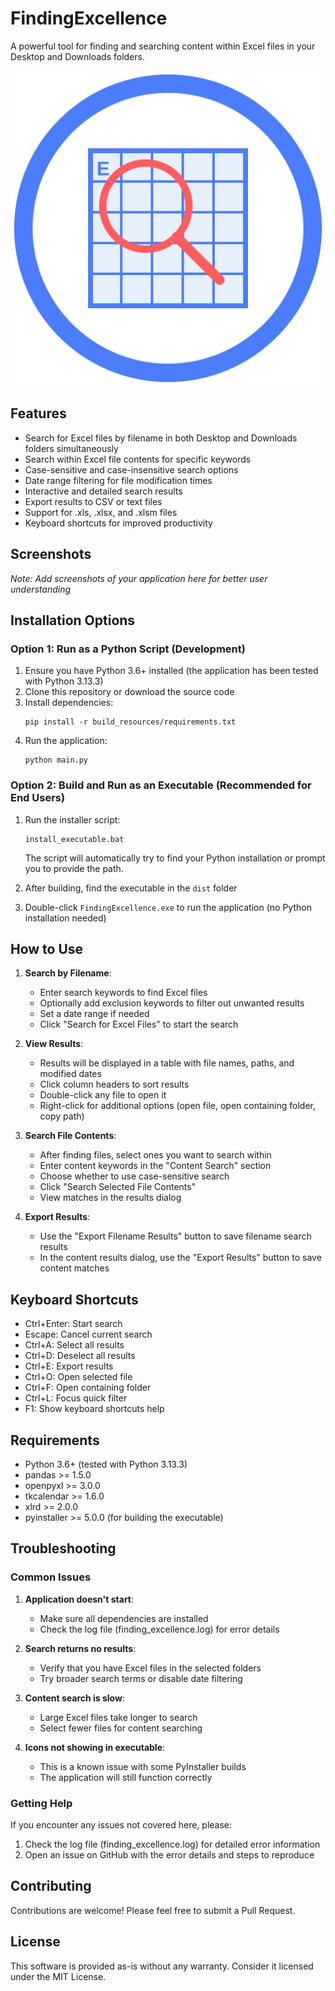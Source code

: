 # FindingExcellence

A powerful tool for finding and searching content within Excel files in your Desktop and Downloads folders.

![FindingExcellence Logo](resources/app_icon.svg)

## Features

- Search for Excel files by filename in both Desktop and Downloads folders simultaneously
- Search within Excel file contents for specific keywords
- Case-sensitive and case-insensitive search options
- Date range filtering for file modification times
- Interactive and detailed search results
- Export results to CSV or text files
- Support for .xls, .xlsx, and .xlsm files
- Keyboard shortcuts for improved productivity

## Screenshots

*Note: Add screenshots of your application here for better user understanding*

## Installation Options

### Option 1: Run as a Python Script (Development)

1. Ensure you have Python 3.6+ installed (the application has been tested with Python 3.13.3)
2. Clone this repository or download the source code
3. Install dependencies:
   ```
   pip install -r build_resources/requirements.txt
   ```
4. Run the application:
   ```
   python main.py
   ```

### Option 2: Build and Run as an Executable (Recommended for End Users)

1. Run the installer script:
   ```
   install_executable.bat
   ```
   The script will automatically try to find your Python installation or prompt you to provide the path.

2. After building, find the executable in the `dist` folder
3. Double-click `FindingExcellence.exe` to run the application (no Python installation needed)

## How to Use

1. **Search by Filename**:
   - Enter search keywords to find Excel files
   - Optionally add exclusion keywords to filter out unwanted results
   - Set a date range if needed
   - Click "Search for Excel Files" to start the search

2. **View Results**:
   - Results will be displayed in a table with file names, paths, and modified dates
   - Click column headers to sort results
   - Double-click any file to open it
   - Right-click for additional options (open file, open containing folder, copy path)

3. **Search File Contents**:
   - After finding files, select ones you want to search within
   - Enter content keywords in the "Content Search" section
   - Choose whether to use case-sensitive search
   - Click "Search Selected File Contents"
   - View matches in the results dialog

4. **Export Results**:
   - Use the "Export Filename Results" button to save filename search results
   - In the content results dialog, use the "Export Results" button to save content matches

## Keyboard Shortcuts

- Ctrl+Enter: Start search
- Escape: Cancel current search
- Ctrl+A: Select all results
- Ctrl+D: Deselect all results
- Ctrl+E: Export results
- Ctrl+O: Open selected file
- Ctrl+F: Open containing folder
- Ctrl+L: Focus quick filter
- F1: Show keyboard shortcuts help

## Requirements

- Python 3.6+ (tested with Python 3.13.3)
- pandas >= 1.5.0
- openpyxl >= 3.0.0
- tkcalendar >= 1.6.0
- xlrd >= 2.0.0
- pyinstaller >= 5.0.0 (for building the executable)

## Troubleshooting

### Common Issues

1. **Application doesn't start**:
   - Make sure all dependencies are installed
   - Check the log file (finding_excellence.log) for error details

2. **Search returns no results**:
   - Verify that you have Excel files in the selected folders
   - Try broader search terms or disable date filtering

3. **Content search is slow**:
   - Large Excel files take longer to search
   - Select fewer files for content searching

4. **Icons not showing in executable**:
   - This is a known issue with some PyInstaller builds
   - The application will still function correctly

### Getting Help

If you encounter any issues not covered here, please:
1. Check the log file (finding_excellence.log) for detailed error information
2. Open an issue on GitHub with the error details and steps to reproduce

## Contributing

Contributions are welcome! Please feel free to submit a Pull Request.

## License

This software is provided as-is without any warranty. Consider it licensed under the MIT License.
